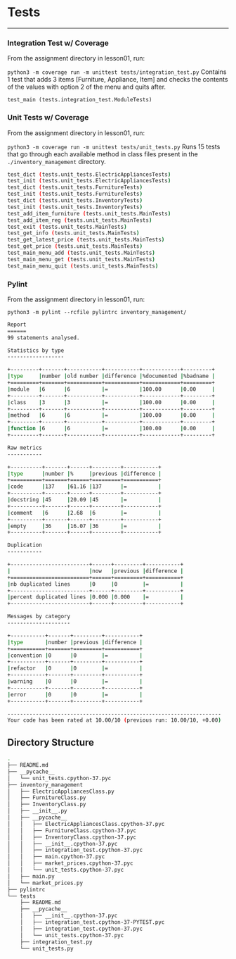 # Tests

---

### Integration Test w/ Coverage

From the assignment directory in lesson01, run:

`python3 -m coverage run -m unittest tests/integration_test.py`
Contains 1 test that adds 3 items [Furniture, Appliance, Item] and checks
the contents of the values with option 2 of the menu and quits after.

`test_main (tests.integration_test.ModuleTests)`

### Unit Tests w/ Coverage

From the assignment directory in lesson01, run:

`python3 -m coverage run -m unittest tests/unit_tests.py`
Runs 15 tests that go through each available method in class files present in
the `./inventory_management` directory.

```bash
test_dict (tests.unit_tests.ElectricAppliancesTests)
test_init (tests.unit_tests.ElectricAppliancesTests)
test_dict (tests.unit_tests.FurnitureTests)
test_init (tests.unit_tests.FurnitureTests)
test_dict (tests.unit_tests.InventoryTests)
test_init (tests.unit_tests.InventoryTests)
test_add_item_furniture (tests.unit_tests.MainTests)
test_add_item_reg (tests.unit_tests.MainTests)
test_exit (tests.unit_tests.MainTests)
test_get_info (tests.unit_tests.MainTests)
test_get_latest_price (tests.unit_tests.MainTests)
test_get_price (tests.unit_tests.MainTests)
test_main_menu_add (tests.unit_tests.MainTests)
test_main_menu_get (tests.unit_tests.MainTests)
test_main_menu_quit (tests.unit_tests.MainTests)
```

### Pylint

From the assignment directory in lesson01, run:

`python3 -m pylint --rcfile pylintrc inventory_management/`

```bash
Report
======
99 statements analysed.

Statistics by type
------------------

+---------+-------+-----------+-----------+------------+---------+
|type     |number |old number |difference |%documented |%badname |
+=========+=======+===========+===========+============+=========+
|module   |6      |6          |=          |100.00      |0.00     |
+---------+-------+-----------+-----------+------------+---------+
|class    |3      |3          |=          |100.00      |0.00     |
+---------+-------+-----------+-----------+------------+---------+
|method   |6      |6          |=          |100.00      |0.00     |
+---------+-------+-----------+-----------+------------+---------+
|function |6      |6          |=          |100.00      |0.00     |
+---------+-------+-----------+-----------+------------+---------+

Raw metrics
-----------

+----------+-------+------+---------+-----------+
|type      |number |%     |previous |difference |
+==========+=======+======+=========+===========+
|code      |137    |61.16 |137      |=          |
+----------+-------+------+---------+-----------+
|docstring |45     |20.09 |45       |=          |
+----------+-------+------+---------+-----------+
|comment   |6      |2.68  |6        |=          |
+----------+-------+------+---------+-----------+
|empty     |36     |16.07 |36       |=          |
+----------+-------+------+---------+-----------+

Duplication
-----------

+-------------------------+------+---------+-----------+
|                         |now   |previous |difference |
+=========================+======+=========+===========+
|nb duplicated lines      |0     |0        |=          |
+-------------------------+------+---------+-----------+
|percent duplicated lines |0.000 |0.000    |=          |
+-------------------------+------+---------+-----------+

Messages by category
--------------------

+-----------+-------+---------+-----------+
|type       |number |previous |difference |
+===========+=======+=========+===========+
|convention |0      |0        |=          |
+-----------+-------+---------+-----------+
|refactor   |0      |0        |=          |
+-----------+-------+---------+-----------+
|warning    |0      |0        |=          |
+-----------+-------+---------+-----------+
|error      |0      |0        |=          |
+-----------+-------+---------+-----------+

--------------------------------------------------------------------
Your code has been rated at 10.00/10 (previous run: 10.00/10, +0.00)
```

## Directory Structure

```bash
.
├── README.md
├── __pycache__
│   └── unit_tests.cpython-37.pyc
├── inventory_management
│   ├── ElectricAppliancesClass.py
│   ├── FurnitureClass.py
│   ├── InventoryClass.py
│   ├── __init__.py
│   ├── __pycache__
│   │   ├── ElectricAppliancesClass.cpython-37.pyc
│   │   ├── FurnitureClass.cpython-37.pyc
│   │   ├── InventoryClass.cpython-37.pyc
│   │   ├── __init__.cpython-37.pyc
│   │   ├── integration_test.cpython-37.pyc
│   │   ├── main.cpython-37.pyc
│   │   ├── market_prices.cpython-37.pyc
│   │   └── unit_tests.cpython-37.pyc
│   ├── main.py
│   └── market_prices.py
├── pylintrc
└── tests
    ├── README.md
    ├── __pycache__
    │   ├── __init__.cpython-37.pyc
    │   ├── integration_test.cpython-37-PYTEST.pyc
    │   ├── integration_test.cpython-37.pyc
    │   └── unit_tests.cpython-37.pyc
    ├── integration_test.py
    └── unit_tests.py
```
